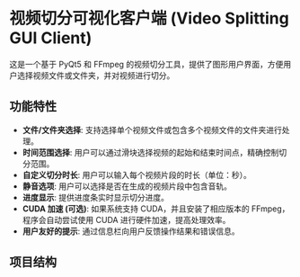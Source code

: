 # 视频切分可视化客户端 (Video Splitting GUI Client)

这是一个基于 PyQt5 和 FFmpeg 的视频切分工具，提供了图形用户界面，方便用户选择视频文件或文件夹，并对视频进行切分。

## 功能特性

- **文件/文件夹选择**: 支持选择单个视频文件或包含多个视频文件的文件夹进行处理。
- **时间范围选择**: 用户可以通过滑块选择视频的起始和结束时间点，精确控制切分范围。
- **自定义切分时长**: 用户可以输入每个视频片段的时长（单位：秒）。
- **静音选项**: 用户可以选择是否在生成的视频片段中包含音轨。
- **进度显示**: 提供进度条实时显示切分进度。
- **CUDA 加速 (可选)**: 如果系统支持 CUDA，并且安装了相应版本的 FFmpeg，程序会自动尝试使用 CUDA 进行硬件加速，提高处理效率。
- **用户友好的提示**: 通过信息栏向用户反馈操作结果和错误信息。

## 项目结构